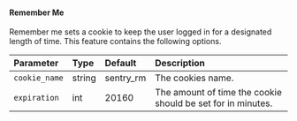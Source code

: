 #### Remember Me

Remember me sets a cookie to keep the user logged in for a designated length of
time. This feature contains the following options.

Parameter                    | Type            | Default         | Description
:--------------------------- | :-------------- | :-------------- | :--------------
`cookie_name`                | string          | sentry_rm       | The cookies name.
`expiration`                 | int             | 20160           | The amount of time the cookie should be set for in minutes.
